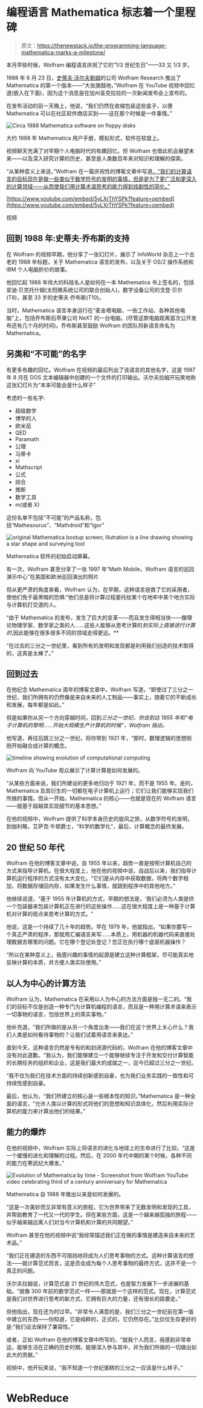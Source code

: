 # 编程语言 Mathematica 标志着一个里程碑

> 原文：<https://thenewstack.io/the-programming-language-mathematica-marks-a-milestone/>

本月早些时候，Wolfram 编程语言庆祝了它的“1/3 世纪生日”——33 又 1/3 岁。

1988 年 6 月 23 日，[史蒂夫·沃尔夫勒姆](https://twitter.com/stephen_wolfram)的公司 Wolfram Research 推出了 Mathematica 的第一个版本——“大张旗鼓地，”Wolfram 在 YouTube 视频中回忆道(嵌入在下面)，因为这个消息是在加州圣克拉拉的一次新闻发布会上宣布的。

在发布活动的前一天晚上，他说，“我们仍然在收缩包装这些盒子，以便 Mathematica 可以在社区软件商店买到——这在那个时候是一件事情。”

![Circa 1988 Mathematica software on floppy disks](img/a89a5a7e4f862cc2e53808fe382854db.png)

大约 1988 年 Mathematica 用户手册，模拟形式，软件在软盘上。

视频聊天充满了对早期个人电脑时代的有趣回忆。但 Wolfram 也借此机会展望未来——以及深入研究计算的历史，甚至是人类数百年来对知识和理解的探索。

“从某种意义上来说，”Wolfram 在一篇庆祝性的博客文章中写道[，“我们的计算语言的目标现在是做一些类似于数学符号的发明的事情，但是是为了更广泛和更深入的计算领域——从而使我们用计算术语思考的能力得到戏剧性的简化。”](https://writings.stephenwolfram.com/2021/10/celebrating-a-third-of-a-century-of-mathematica-and-looking-forward/)

[https://www.youtube.com/embed/5yLXrThYSPk?feature=oembed](https://www.youtube.com/embed/5yLXrThYSPk?feature=oembed)

视频

## 回到 1988 年:史蒂夫·乔布斯的支持

在 Wolfram 的视频早期，他分享了一张幻灯片，展示了 InfoWorld 杂志上一个古老的 1988 年标题，关于 Mathematica 语言的发布，以及关于 OS/2 操作系统和 IBM 个人电脑折价的故事。

他回忆起 1988 年伟大的科技名人是如何在一本 Mathematica 书上签名的，包括安迪·贝克托什姆(太阳微系统公司的联合创始人)，数字设备公司的戈登·贝尔(T8)，甚至 33 岁的史蒂夫·乔布斯(T10)。

当时，Mathematica 语言本身运行在“麦金塔电脑、一些工作站、各种其他电脑”上，包括乔布斯后苹果公司 NeXT 的一台电脑。(尽管这款电脑距离首次公开发布还有几个月的时间)。乔布斯甚至鼓励 Wolfram 的团队将新语言命名为 Mathematica。

## 另类和“不可能”的名字

有更多有趣的回忆。Wolfram 在视频的最后列出了该语言的其他名字，这是 1987 年 8 月在 DOS 文本编辑器中创建的一个文件的打印输出。沃尔夫拉姆开玩笑地称这张幻灯片为“本来可能会是什么样子”

考虑的一些名字:

*   超级数学
*   博学的人
*   欧米茄
*   QED
*   Paramath
*   公理
*   马蒂卡
*   xi
*   Mathscript
*   公式
*   综合
*   推断
*   数学工具
*   m(或者 X)

这份名单不包括“不可能”的产品名称，包括“Mathesourus”、“Mathdroid”和“Igor”

![original Mathematica bootup screen; illutration is a line drawing showing a star shape and surveying tool](img/cdbc96e20aa91c8646b5ae81f89b8315.png)

Mathematica 软件的初始启动屏幕。

有一次，Wolfram 甚至分享了一张 1997 年“Math Mobile，Wolfram 语言的巡回演示中心”在美国和欧洲巡回演出的照片

但从更严肃的角度来看，Wolfram 认为，在早期，这种语言拯救了它的采用者，使他们免于最黑暗的恐惧:“他们总是将计算过程委托给某个在地牢中某个地方实际与计算机打交道的人。

“由于 Mathematica 的发布，发生了巨大的变革——而且发生得相当快——像理论物理学家、数学家之类的人……这些人能够从思考计算的*到实际上直接进行计算的*,因此能够在很多很多不同的领域走得更远。**

“在过去的三分之一世纪里，看到所有的发明和发现都是利用我们创造的技术取得的，这真是太棒了。”

## 回到过去

在他纪念 Mathematica 周年的博客文章中，Wolfram 写道，“即使过了三分之一世纪，我们所拥有的仍然像是来自未来的人工制品——事实上，随着它的不断成长和发展，每年都是如此。”

但是如果你从另一个方向穿越时间，回到*三分之一世纪，你会到达 1955 年和“电子计算机的黎明……开始大规模生产计算机的时候”，Wolfram 指出。*

他写道，再往后跳三分之一世纪，将你带到 1921 年，“那时，数理逻辑的思想刚刚开始融合成计算的概念。

![timeline showing evolution of computational computing](img/b23fcf8b269725b94aab80c9ffda5569.png)

Wolfram 向 YouTube 观众展示了计算计算是如何发展的。

“从某些方面来说，我们所建设的更多地归功于 1921 年，而不是 1955 年。是的，Mathematica 及其衍生的一切都在电子计算机上运行；它们让我们能够实现我们所做的事情。但从一开始，Mathematica 的核心——也就是现在的 Wolfram 语言——就基于超越其实现细节的基本思想。”

在他的视频中，Wolfram 提供了科学本身历史的旋风之旅，从数学符号的发明，到伽利略，艾萨克·牛顿爵士，“科学的数学化”，最后，计算概念的最终发展。

## 20 世纪 50 年代

Wolfram 在他的博客文章中说，自 1955 年以来，趋势一直是按照计算机自己的方式来指导计算机。在很大程度上，他在他的视频中说，自战后以来，我们指导计算机运行程序的方式没有太大变化。“它们是从内存中获取数据，将两个数字相加，将数据存储回内存，如果发生什么事情，就跳到程序中的其他地方。”

他继续说道，“基于 1955 年计算机的方式，早期的想法是，‘我们必须为人类提供一个包装器来包装计算机正在进行的这些操作……这在很大程度上是一种基于计算机对计算的观点来思考计算的方式。"

他说，这是一个持续了几十年的趋势。早在 1979 年，他就指出，“如果你要写一个真正严肃的程序，那就用汇编语言来写……本质上，用机器的机器代码来直接处理数据去哪里的问题。它在哪个登记处登记？您正在执行哪个底层机器操作？

“所以在某种意义上，我感兴趣的事情的起源是建立这种计算框架，尽可能真实地反映计算的本质，并方便人类实际使用。”

## 以人为中心的计算方法

Wolfram 认为，Mathematica 在采用以人为中心的方法方面是独一无二的。“我们的目标不仅是创造一种专门为计算机编程的语言，而且是一种用计算术语来表示一切事物的语言，包括世界上的真实事物。”

他补充道，“我们所做的是从另一个角度出发——我们在这个世界上关心什么？我们人类是如何看待事物的？让我们试着用语言来表达。”

直到今天，这种语言仍然是专有的和封闭源代码的，Wolfram 在他的博客文章中没有对此道歉。“我认为，我们能够建立一个能够继续专注于开发和交付计算智能的长期任务的组织和企业，这是我们最大的成就之一，迄今已超过三分之一世纪。

“我不仅为我们在技术方面的持续创新感到自豪，也为我们业务实践的一致性和可持续性感到自豪。

最后，他认为，“我们所建立的核心是一些根本性的知识。”Mathematica 是一种全面的语言，“允许人类以计算的形式将他们的思想和知识具体化，然后利用实际计算机的能力来计算出他们的结果。”

## 能力的爆炸

在他的视频中，Wolfram 实际上将语言的进化与地球上的生命进行了比较。“这是一个缓慢的进化和理解的过程。然后，在 2000 年代中期的某个时候，各种不同的能力在寒武纪大爆发。”

![Evolution of Mathematica by time - Screenshot from Wolfram YouTube video celebrating third of a century anniversary for Mathematica](img/d0f13bc3b446cfae1dcec1bcaf4a1059.png)

Mathematica 自 1988 年推出以来是如何发展的。

“这是一次美妙而又非常有意义的旅程，它为世界带来了无数发明和发现的工具，并帮助教育了一代又一代的学生。但在某些方面，这是一个越来越孤独的旅程——似乎越来越远离人们对当今计算机和计算的共同期望。”

Wolfram 甚至在他的视频中说“我经常描述我们正在做的事情是建造来自未来的艺术品。”

“我们正在建造的东西不可阻挡地将成为人们思考事物的方式。这种计算语言的想法——就计算范式而言，这是否会成为每个人思考事物的最终方式，这并不是一个真正的问题。

沃尔夫拉姆说，计算范式是 21 世纪的伟大范式，也是智力发展下一步进展的基础。“就像 300 年前的数学范式一样——那就是一个这样的范式。现在，计算范式是我们对世界进行思考的新方式，它拥有巨大的力量，还有很长的路要走。”

但他指出，现在还为时过早。“非常令人满意的是，我们三分之一世纪前在第一版中建立的东西——你知道，它是纯粹的，正式的，它仍然存在。”比仅仅生存更好的是:“我们设法保持了兼容性。”

或者，正如 Wolfram 在他的博客文章中所写的，“就我个人而言，我感到非常幸运，能够生活在正确的历史时期，能够深入参与其中，并为我们所做的一切做出如此大的贡献。”

视频中，他开玩笑说，“我不知道一个世纪蛋糕的三分之一应该是什么样子。”

* * *

# WebReduce

<svg xmlns:xlink="http://www.w3.org/1999/xlink" viewBox="0 0 68 31" version="1.1"><title>Group</title> <desc>Created with Sketch.</desc></svg>